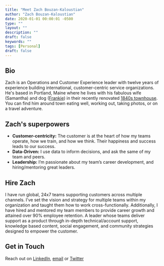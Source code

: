 ```yaml
---
title: "Meet Zach Bouzan-Kaloustian"
author: "Zach Bouzan-Kaloustian"
date: 2020-01-01 00:00:01 -0500
type: ""
layout: ""
description: ""
draft: false
keywords: ""
tags: [Personal]
draft: false
---
```




## Bio
Zach is an Operations and Customer Experience leader with twelve years of experience building international, customer-centric service organizations. He's based in Portland, Maine where he lives with his fabulous wife (Samantha) and dog ([Frankie](https://www.instagram.com/sit.frankie.sit/)) in their recently renovated [1840s townhouse](https://instagram.com/ourmainetownhouse). You can find him around town eating well, working out, taking photos, or on a travel adventure.

## Zach's superpowers

* **Customer-centricity:** The customer is at the heart of how my teams operate, how we train, and how we think. Their happiness and success leads to our success.
* **Data-Driven:** I use data to inform decisions, and ask the same of my team and peers.
* **Leadership:** I’m passionate about my team’s career development, and hiring/mentoring great leaders.

## Hire Zach
I have run global, 24x7 teams supporting customers across multiple channels. I’ve set the vision and strategy for multiple teams within my organization and taught them how to work cross-functionally. Additionally, I have hired and mentored my team members to provide career growth and attained over 90% employee retention. A leader whose teams deliver support as a product through in-depth technical/account support, knowledge based content, social engagement, and community strategies designed to empower the customer.

## Get in Touch
Reach out on [LinkedIn](https://www.linkedin.com/in/zacharybk), [email](mailto:zacharybk@gmail.com) or [Twitter](https://twitter.com/zacharybk)
